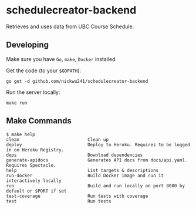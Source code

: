 # schedulecreator-backend
Retrieves and uses data from UBC Course Schedule.

## Developing
Make sure you have `Go`, `make`, `Docker` installed

Get the code (to your `$GOPATH`):
```
go get -d github.com/nickwu241/schedulecreator-backend
```

Run the server locally:
```shell
make run
```

## Make Commands
```shell
$ make help
clean                          Clean up
deploy                         Deploy to Heroku. Requires to be logged in on Heroku Registry.
deps                           Download dependencies
generate-apidocs               Generates API docs from docs/api.yaml. Requires Spectacle.
help                           List targets & descriptions
run-docker                     Build Docker image and run it interactively locally
run                            Build and run locally on port 8080 by default or $PORT if set
test-coverage                  Run tests with coverage
test                           Run tests
```
